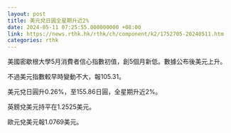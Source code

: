 ```yaml
---
layout: post
title: 美元兌日圓全星期升近2%
date: 2024-05-11 07:25:55.000000000 +08:00
link: https://news.rthk.hk/rthk/ch/component/k2/1752705-20240511.htm
categories: rthk
---
```


美國密歇根大學5月消費者信心指數初值，創5個月新低。數據公布後美元上升。

不過美元指數較早時變動不大，報105.31。

美元兌日圓升0.26%，至155.86日圓，全星期升近2%。

英鎊兌美元持平在1.2525美元。

歐元兌美元報1.0769美元。
